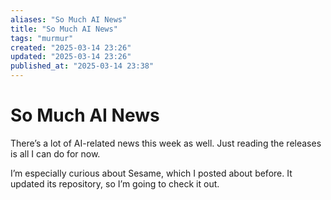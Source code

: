 ```yaml
---
aliases: "So Much AI News"
title: "So Much AI News"
tags: "murmur"
created: "2025-03-14 23:26"
updated: "2025-03-14 23:26"
published_at: "2025-03-14 23:38"
---
```


# So Much AI News

There’s a lot of AI-related news this week as well. Just reading the releases is all I can do for now.

I’m especially curious about Sesame, which I posted about before. It updated its repository, so I’m going to check it out.